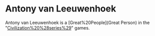 # Antony van Leeuwenhoek

Antony van Leeuwenhoek is a [Great%20People](Great Person) in the "[Civilization%20%28series%29](Civilization)" games.